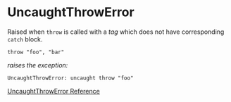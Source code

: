 # UncaughtThrowError

Raised when `throw` is called with a *tag* which does not have corresponding
`catch` block.

    throw "foo", "bar"

*raises the exception:*

    UncaughtThrowError: uncaught throw "foo"

[UncaughtThrowError Reference](http://ruby-doc.org/core-2.5.0/UncaughtThrowError.html)
